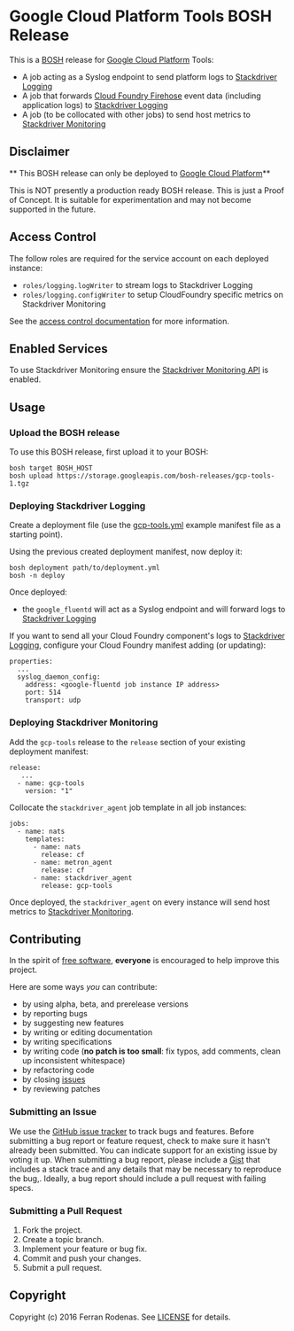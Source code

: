 # Google Cloud Platform Tools BOSH Release

This is a [BOSH](http://bosh.io/) release for [Google Cloud Platform](https://cloud.google.com/) Tools:

* A job acting as a Syslog endpoint to send platform logs to [Stackdriver Logging](https://cloud.google.com/logging/)
* A job that forwards [Cloud Foundry Firehose](https://docs.cloudfoundry.org/loggregator/architecture.html#firehose) event data (including application logs) to [Stackdriver Logging](https://cloud.google.com/logging/)
* A job (to be collocated with other jobs) to send host metrics to [Stackdriver Monitoring](https://cloud.google.com/monitoring/)

## Disclaimer

** This BOSH release can only be deployed to [Google Cloud Platform](https://cloud.google.com/)**

This is NOT presently a production ready BOSH release. This is just a Proof of Concept. It is suitable for experimentation and may not become supported in the future.

## Access Control

The follow roles are required for the service account on each deployed instance:

 - `roles/logging.logWriter` to stream logs to Stackdriver Logging
 - `roles/logging.configWriter` to setup CloudFoundry specific metrics on Stackdriver Monitoring

See the [access control documentation](https://cloud.google.com/logging/docs/access-control) for more information.

## Enabled Services

To use Stackdriver Monitoring ensure the [Stackdriver Monitoring API](https://console.developers.google.com/apis/api/monitoring.googleapis.com/overview) is enabled.

## Usage

### Upload the BOSH release

To use this BOSH release, first upload it to your BOSH:

```
bosh target BOSH_HOST
bosh upload https://storage.googleapis.com/bosh-releases/gcp-tools-1.tgz
```

### Deploying Stackdriver Logging

Create a deployment file (use the [gcp-tools.yml](https://github.com.evandbrown/gcp-tools-release/blob/master/manifests/gcp-tools.yml) example manifest file as a starting point).

Using the previous created deployment manifest, now deploy it:

```
bosh deployment path/to/deployment.yml
bosh -n deploy
```

Once deployed:
* the `google_fluentd` will act as a Syslog endpoint and will forward logs to [Stackdriver Logging](https://cloud.google.com/logging/)

If you want to send all your Cloud Foundry component's logs to [Stackdriver Logging](https://cloud.google.com/logging/), configure your Cloud Foundry manifest adding (or updating):

```
properties:
  ...
  syslog_daemon_config:
    address: <google-fluentd job instance IP address>
    port: 514
    transport: udp
```

### Deploying Stackdriver Monitoring

Add the `gcp-tools` release to the `release` section of your existing deployment manifest:

```
release:
   ...
  - name: gcp-tools
    version: "1"
```

Collocate the `stackdriver_agent` job template in all job instances:

```
jobs:
  - name: nats
    templates:
      - name: nats
        release: cf
      - name: metron_agent
        release: cf
      - name: stackdriver_agent
        release: gcp-tools
```

Once deployed, the `stackdriver_agent` on every instance will send host metrics to [Stackdriver Monitoring](https://cloud.google.com/monitoring/).

## Contributing

In the spirit of [free software](http://www.fsf.org/licensing/essays/free-sw.html), **everyone** is encouraged to help improve this project.

Here are some ways *you* can contribute:

* by using alpha, beta, and prerelease versions
* by reporting bugs
* by suggesting new features
* by writing or editing documentation
* by writing specifications
* by writing code (**no patch is too small**: fix typos, add comments, clean up inconsistent whitespace)
* by refactoring code
* by closing [issues](https://github.com.evandbrown/gcp-tools-release/issues)
* by reviewing patches

### Submitting an Issue

We use the [GitHub issue tracker](https://github.com.evandbrown/gcp-tools-release/issues) to track bugs and features. Before submitting a bug report or feature request, check to make sure it hasn't already been submitted. You can indicate support for an existing issue by voting it up. When submitting a bug report, please include a [Gist](http://gist.github.com/) that includes a stack trace and any details that may be necessary to reproduce the bug,. Ideally, a bug report should include a pull request with failing specs.

### Submitting a Pull Request

1. Fork the project.
2. Create a topic branch.
3. Implement your feature or bug fix.
4. Commit and push your changes.
5. Submit a pull request.

## Copyright

Copyright (c) 2016 Ferran Rodenas. See [LICENSE](https://github.com.evandbrown/gcp-tools-release/blob/master/LICENSE) for details.
